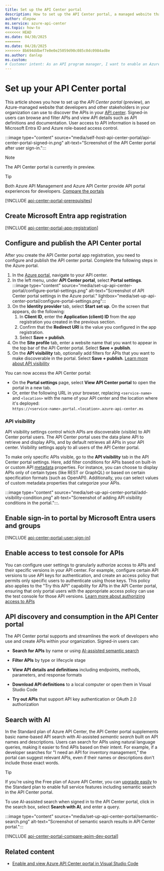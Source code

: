 ```yaml
---
title: Set up the API Center portal
description: How to set up the API Center portal, a managed website that enables discovery of the API inventory in your Azure API center.
author: dlepow
ms.service: azure-api-center
ms.topic: how-to
<<<<<<< HEAD
ms.date: 04/30/2025
=======
ms.date: 04/28/2025
>>>>>>> 8b694ddbef7e0e0e25059d90c085c0dc0984ad8e
ms.author: danlep 
ms.custom: 
# Customer intent: As an API program manager, I want to enable an Azure-managed portal for developers and other API stakeholders in my organization to discover the APIs in my organization's API center.
---
```


# Set up your API Center portal

This article shows you how to set up the *API Center portal* (preview), an Azure-managed website that developers and other stakeholders in your organization can use to discover the APIs in your [API center](overview.md). Signed-in users can browse and filter APIs and view API details such as API definitions and documentation. User access to API information is based on Microsoft Entra ID and Azure role-based access control.

:::image type="content" source="media/self-host-api-center-portal/api-center-portal-signed-in.png" alt-text="Screenshot of the API Center portal after user sign-in.":::

> [!NOTE]
> The API Center portal is currently in preview.

> [!TIP]
> Both Azure API Management and Azure API Center provide API portal experiences for developers. [Compare the portals](#api-management-and-api-center-portals)


[!INCLUDE [api-center-portal-prerequisites](includes/api-center-portal-prerequisites.md)]

## Create Microsoft Entra app registration

[!INCLUDE [api-center-portal-app-registration](includes/api-center-portal-app-registration.md)]

## Configure and publish the API Center portal

After you create the API Center portal app registration, you need to configure and publish the API center portal. Complete the following steps in the Azure portal. 

1. In the [Azure portal](https://portal.azure.com), navigate to your API center.
1. In the left menu, under **API Center portal**, select **Portal settings**.
    :::image type="content" source="media/set-up-api-center-portal/configure-portal-settings.png" alt-text="Screenshot of API Center portal settings in the Azure portal." lightbox="media/set-up-api-center-portal/configure-portal-settings.png":::
1. On the **Identity provider** tab, select **Start set up**. On the screen that appears, do the following:
    1. In **Client ID**, enter the **Application (client) ID** from the app registration you created in the previous section.
    1. Confirm that the **Redirect URI** is the value you configured in the app registration. 
    1. Select **Save + publish**.
1. On the **Site profile** tab, enter a website name that you want to appear in the top bar of the API Center portal. Select **Save + publish**.
1. On the **API visibility** tab, optionally add filters for APIs that you want to make discoverable in the portal. Select **Save + publish**. [Learn more about API visibility](#api-visibility)

You can now access the API Center portal:
* On the **Portal settings** page, select **View API Center portal** to open the portal in a new tab. 
* Or, enter the following URL in your browser, replacing `<service-name>` and `<location>` with the name of your API center and the location where it's deployed:<br/>
    `https://<service-name>.portal.<location>.azure-api-center.ms`

### API visibility

API visibility settings control which APIs are discoverable (visible) to API Center portal users. The API Center portal uses the data plane API to retrieve and display APIs, and by default retrieves all APIs in your API center. Visibility settings apply to all users of the API Center portal.

To make only specific APIs visible, go to the **API visibility** tab in the API Center portal settings. Here, add filter conditions for APIs based on built-in or custom API [metadata](metadata.md) properties. For instance, you can choose to display APIs only of certain types (like REST or GraphQL) or based on certain specification formats (such as OpenAPI). Additionally, you can select values of custom metadata properties that categorize your APIs.

:::image type="content" source="media/set-up-api-center-portal/add-visibility-condition.png" alt-text="Screenshot of adding API visibility conditions in the portal.":::.

## Enable sign-in to portal by Microsoft Entra users and groups 

[!INCLUDE [api-center-portal-user-sign-in](includes/api-center-portal-user-sign-in.md)]

## Enable access to test console for APIs

You can configure user settings to granularly authorize access to APIs and their specific versions in your API center. For example, configure certain API versions to use API keys for authentication, and create an access policy that permits only specific users to authenticate using those keys. This policy also applies to the "Try this API" capability for APIs in the API Center portal, ensuring that only portal users with the appropriate access policy can use the test console for those API versions. [Learn more about authorizing access to APIs](authorize-api-access.md)

## API discovery and consumption in the API Center portal

The API Center portal supports and streamlines the work of developers who use and create APIs within your organization. Signed-in users can:

* **Search for APIs** by name or using [AI-assisted semantic search](#search-with-ai) 

* **Filter APIs** by type or lifecycle stage

* **View API details and definitions** including endpoints, methods, parameters, and response formats

* **Download API definitions** to a local computer or open them in Visual Studio Code

* **Try out APIs** that support API key authentication or OAuth 2.0 authorization

## Search with AI

In the Standard plan of Azure API Center, the API Center portal supplements basic name-based API search with AI-assisted *semantic search* built on API names and descriptions. Users can search for APIs using natural language queries, making it easier to find APIs based on their intent. For example, if a developer searches for "I need an API for inventory management," the portal can suggest relevant APIs, even if their names or descriptions don't include those exact words.

> [!TIP]
> If you're using the Free plan of Azure API Center, you can [upgrade easily](frequently-asked-questions.yml#how-do-i-upgrade-my-api-center-from-the-free-plan-to-the-standard-plan) to the Standard plan to enable full service features including semantic search in the API Center portal.

To use AI-assisted search when signed in to the API Center portal, click in the search box, select **Search with AI**, and enter a query.

:::image type="content" source="media/set-up-api-center-portal/semantic-search.png" alt-text="Screenshot of semantic search results in API Center portal.":::

[!INCLUDE [api-center-portal-compare-apim-dev-portal](includes/api-center-portal-compare-apim-dev-portal.md)]


## Related content

* [Enable and view Azure API Center portal in Visual Studio Code](enable-api-center-portal-vs-code-extension.md)